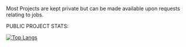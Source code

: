 Most Projects are kept private but can be made available upon requests relating to jobs.

PUBLIC PROJECT STATS:




[![Top Langs](https://github-readme-stats.vercel.app/api/top-langs/?username=tychurch01)](https://github.com/anuraghazra/github-readme-stats)
